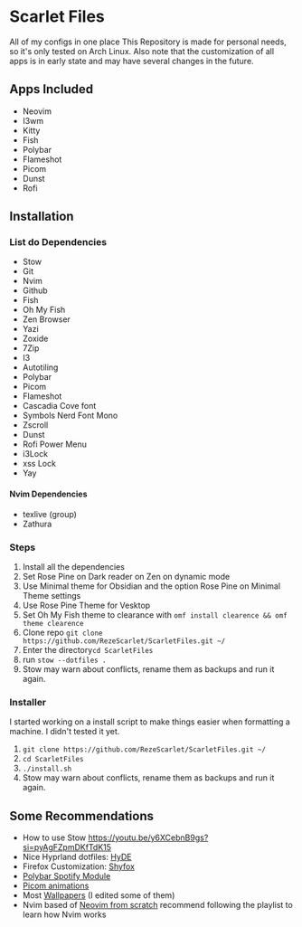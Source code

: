 # Scarlet Files
All of my configs in one place
This Repository is made for personal needs, so it's only tested on Arch Linux.
Also note that the customization of all apps is in early state and may have several changes in the future.

## Apps Included
- Neovim
- I3wm
- Kitty
- Fish
- Polybar
- Flameshot
- Picom
- Dunst
- Rofi

## Installation

### List do Dependencies
- Stow
- Git
- Nvim
- Github
- Fish
- Oh My Fish
- Zen Browser
- Yazi
- Zoxide
- 7Zip
- I3
- Autotiling
- Polybar
- Picom
- Flameshot
- Cascadia Cove font
- Symbols Nerd Font Mono
- Zscroll
- Dunst
- Rofi Power Menu
- i3Lock
- xss Lock
- Yay

#### Nvim Dependencies
- texlive (group)
- Zathura

### Steps
1. Install all the dependencies
2. Set Rose Pine on Dark reader on Zen on dynamic mode
3. Use Minimal theme for Obsidian and the option Rose Pine on Minimal Theme settings
4. Use Rose Pine Theme for Vesktop
5. Set Oh My Fish theme to clearance with ```omf install clearence && omf theme clearence```
6. Clone repo ```git clone https://github.com/RezeScarlet/ScarletFiles.git ~/```
7. Enter the directory```cd ScarletFiles```
8. run ```stow --dotfiles .```
9. Stow may warn about conflicts, rename them as backups and run it again.

### Installer
I started working on a install script to make things easier when formatting a machine. I didn't tested it yet.
1. ```git clone https://github.com/RezeScarlet/ScarletFiles.git ~/```
2. ```cd ScarletFiles```
3. ```./install.sh```
4. Stow may warn about conflicts, rename them as backups and run it again.

## Some Recommendations
- How to use Stow https://youtu.be/y6XCebnB9gs?si=pyAgFZpmDKfTdK15
- Nice Hyprland dotfiles: <a href="https://github.com/prasanthrangan/hyprdots">HyDE</a>
- Firefox Customization: <a href="https://github.com/Naezr/ShyFox">Shyfox</a>
- <a href="https://github.com/PrayagS/polybar-spotify">Polybar Spotify Module</a> 
- <a href="https://gitlab.com/codevedas/dotfiles-ayushman">Picom animations</a>
- Most <a href="https://github.com/dharmx/walls">Wallpapers</a> (I edited some of them)
- Nvim based of <a href="https://github.com/LunarVim/Neovim-from-scratch">Neovim from scratch</a> recommend following the playlist to learn how Nvim works 
